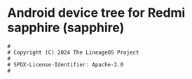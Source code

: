 # Android device tree for Redmi sapphire (sapphire)

```
#
# Copyright (C) 2024 The LineageOS Project
#
# SPDX-License-Identifier: Apache-2.0
#
```
